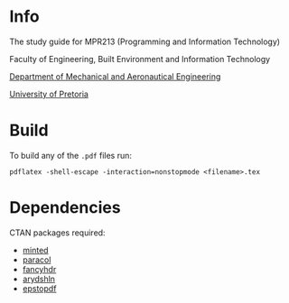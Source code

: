 # Info
The study guide for MPR213 (Programming and Information Technology)

Faculty of Engineering, Built Environment and Information Technology

[Department of Mechanical and Aeronautical Engineering](http://www.me.up.ac.za)

[University of Pretoria](http://www.up.ac.za)

# Build
To build any of the ``.pdf`` files run:

```shell
pdflatex -shell-escape -interaction=nonstopmode <filename>.tex
```

# Dependencies
CTAN packages required:
- [minted](http://www.ctan.org/tex-archive/macros/latex/contrib/minted)
- [paracol](http://www.ctan.org/tex-archive/macros/latex/contrib/paracol)
- [fancyhdr](http://www.ctan.org/tex-archive/macros/latex/contrib/fancyhdr)
- [arydshln](http://www.ctan.org/tex-archive/macros/latex/contrib/arydshln)
- [epstopdf](http://www.ctan.org/tex-archive/support/epstopdf)

